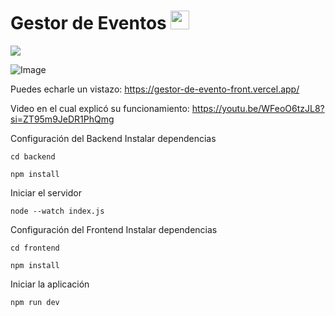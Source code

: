 # Gestor de Eventos <img src = "https://raw.githubusercontent.com/MartinHeinz/MartinHeinz/master/wave.gif" width = 30px> 
<p>
  <a href="https://github.com/DenverCoder1/readme-typing-svg"><img src="https://readme-typing-svg.herokuapp.com?&font=IBM+Plex+Sans&color=abcdef&size=20&lines=Welcome" /></a>
</p>

![Image](https://github.com/user-attachments/assets/79e352f1-c609-4d76-ad3e-9510632ebe7f)

Puedes echarle un vistazo:
https://gestor-de-evento-front.vercel.app/

Video en el cual explicó su funcionamiento:
https://youtu.be/WFeoO6tzJL8?si=ZT95m9JeDR1PhQmg

Configuración del Backend
Instalar dependencias

```
cd backend
```
```
npm install
```

Iniciar el servidor
```
node --watch index.js
```

Configuración del Frontend
Instalar dependencias
```
cd frontend
```
```
npm install
```
Iniciar la aplicación
```
npm run dev
```
